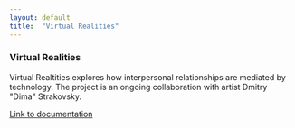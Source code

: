 ```yaml
---
layout: default
title:  "Virtual Realities"
---
```


<div class="right">
  <h3 align="left">Virtual Realities</h3>
  <p>Virtual Realtities explores how interpersonal relationships are mediated by technology. The project is an ongoing collaboration with artist Dmitry "Dima" Strakovsky. </p>
  <p> <a href="https://medium.com/the-controllers/virtual-realities-9bb47a438c50">Link to documentation</a> </p>
</div>
